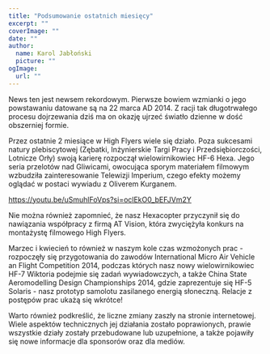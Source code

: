```yaml
---
title: "Podsumowanie ostatnich miesięcy"
excerpt: ""
coverImage: ""
date: ""
author:
  name: Karol Jabłoński
  picture: ""
ogImage:
  url: ""
---
```


News ten jest newsem rekordowym. Pierwsze bowiem wzmianki o jego powstawaniu datowane są na 22 marca AD 2014. Z racji tak długotrwałego procesu dojrzewania dziś ma on okazję ujrzeć światło dzienne w dość obszerniej formie.

Przez ostatnie 2 miesiące w High Flyers wiele się działo. Poza sukcesami natury plebiscytowej (Zębatki, Inżynierskie Targi Pracy i Przedsiębiorczości, Lotnicze Orły) swoją karierę rozpoczął wielowirnikowiec HF-6 Hexa. Jego seria przelotów nad Gliwicami, owocująca sporym materiałem filmowym wzbudziła zainteresowanie Telewizji Imperium, czego efekty możemy oglądać w postaci wywiadu z Oliverem Kurganem.

https://youtu.be/uSmuhlFoVps?si=oclEkO0_bEFJVm2Y

Nie można również zapomnieć, że nasz Hexacopter przyczynił się do nawiązania współpracy z firmą AT Vision, która zwyciężyła konkurs na montażystę filmowego High Flyers.

Marzec i kwiecień to również w naszym kole czas wzmożonych prac - rozpoczęły się przygotowania do zawodów International Micro Air Vehicle an Flight Competition 2014, podczas których nasz nowy wielowirnikowiec HF-7 Wiktoria podejmie się zadań wywiadowczych, a także China State Aeromodelling Design Championships 2014, gdzie zaprezentuje się HF-5 Solaris - nasz prototyp samolotu zasilanego energią słoneczną. Relacje z postępów prac ukażą się wkrótce!

Warto również podkreślić, że liczne zmiany zaszły na stronie internetowej. Wiele aspektów technicznych jej działania zostało poprawionych, prawie wszystkie działy zostały przebudowane lub uzupełnione, a także pojawiły się nowe informacje dla sponsorów oraz dla mediów.
